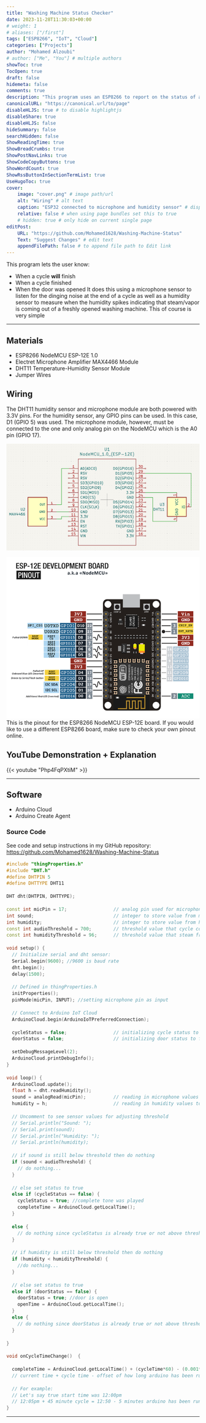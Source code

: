 ```yaml
---
title: "Washing Machine Status Checker"
date: 2023-11-28T11:30:03+00:00
# weight: 1
# aliases: ["/first"]
tags: ["ESP8266", "IoT", "Cloud"]
categories: ["Projects"]
author: "Mohamed Alzoubi"
# author: ["Me", "You"] # multiple authors
showToc: true
TocOpen: true
draft: false
hidemeta: false
comments: true
description: "This program uses an ESP8266 to report on the status of a washing machine using a microphone and humidity sensor."
canonicalURL: "https://canonical.url/to/page"
disableHLJS: true # to disable highlightjs
disableShare: true
disableHLJS: false
hideSummary: false
searchHidden: false
ShowReadingTime: true
ShowBreadCrumbs: true
ShowPostNavLinks: true
ShowCodeCopyButtons: true
ShowWordCount: true
ShowRssButtonInSectionTermList: true
UseHugoToc: true
cover:
    image: "cover.png" # image path/url
    alt: "Wiring" # alt text
    caption: "ESP32 connected to microphone and humidity sensor" # display caption under cover
    relative: false # when using page bundles set this to true
    # hidden: true # only hide on current single page
editPost:
    URL: "https://github.com/Mohamed1628/Washing-Machine-Status"
    Text: "Suggest Changes" # edit text
    appendFilePath: false # to append file path to Edit link
---
```

This program lets the user know:
- When a cycle **will** finish
- When a cycle finished
- When the door was opened
It does this using a microphone sensor to listen for the dinging noise at the end of a cycle as well as a humidity sensor to measure when the humidity spikes indicating that steam/vapor is coming out of a freshly opened washing machine. This of course is very simple 
---
## Materials
- ESP8266 NodeMCU ESP-12E 1.0
- Electret Microphone Amplifier MAX4466 Module
- DHT11 Temperature-Humidity Sensor Module
- Jumper Wires

## Wiring

The DHT11 humidity sensor and microphone module are both powered with 3.3V pins. For the humidity sensor, any GPIO pins can be used. In this case, D1 (GPIO 5) was used. The microphone module, however, must be connected to the one and only analog pin on the NodeMCU which is the A0 pin (GPIO 17).

![wiring](images/wiring.png)

![pinout](images/pinout.png)
This is the pinout for the ESP8266 NodeMCU ESP-12E board. If you would like to use a different ESP8266 board, make sure to check your own pinout online.

## YouTube Demonstration + Explanation
{{< youtube "Php4FqPXtiM" >}}

---

## Software
- Arduino Cloud
- Arduino Create Agent

### Source Code
See code and setup instructions in my GitHub repository:
https://github.com/Mohamed1628/Washing-Machine-Status

```c++
#include "thingProperties.h"
#include "DHT.h"
#define DHTPIN 5
#define DHTTYPE DHT11

DHT dht(DHTPIN, DHTTYPE);

const int micPin = 17;                 // analog pin used for microphone data pin
int sound;                             // integer to store value from microphone
int humidity;                          // integer to store value from humidity sensor
const int audioThreshold = 700;        // threshold value that cycle complete tone should surpass
const int humidityThreshold = 96;      // threshold value that steam from open washer should surpass

void setup() {
  // Initialize serial and dht sensor:
  Serial.begin(9600); //9600 is baud rate
  dht.begin();
  delay(1500); 

  // Defined in thingProperties.h
  initProperties();
  pinMode(micPin, INPUT); //setting microphone pin as input
 
  // Connect to Arduino IoT Cloud
  ArduinoCloud.begin(ArduinoIoTPreferredConnection);
  
  cycleStatus = false;                 // initializing cycle status to false (cycle just started)
  doorStatus = false;                  // initializing door status to false (door should be closed initially)

  setDebugMessageLevel(2);
  ArduinoCloud.printDebugInfo();
}

void loop() {
  ArduinoCloud.update();
  float h = dht.readHumidity();
  sound = analogRead(micPin);          // reading in microphone values to variable sound
  humidity = h;                        // reading in humidity values to variable humidity

  // Uncomment to see sensor values for adjusting threshold
  // Serial.println("Sound: ");         
  // Serial.print(sound);
  // Serial.println("Humidity: ");
  // Serial.println(humidity);  
  
  // if sound is still below threshold then do nothing
  if (sound < audioThreshold) {
    // do nothing...
  } 
  
  // else set status to true
  else if (cycleStatus == false) {
    cycleStatus = true; //complete tone was played
    completeTime = ArduinoCloud.getLocalTime();
  }
    
  else {
    // do nothing since cycleStatus is already true or not above threshold
  }
  
  // if humidity is still below threshold then do nothing
  if (humidity < humidityThreshold) {
    //do nothing...
  } 
    
  // else set status to true
  else if (doorStatus == false) {
    doorStatus = true; //door is open
    openTime = ArduinoCloud.getLocalTime();
  } 
  else {
    // do nothing since doorStatus is already true or not above threshold
  }
  
}

void onCycleTimeChange()  {

  completeTime = ArduinoCloud.getLocalTime() + (cycleTime*60) - (0.001*millis()); 
  // current time + cycle time - offset of how long arduino has been running

  // For example:
  // Let's say true start time was 12:00pm
  // 12:05pm + 45 minute cycle = 12:50 - 5 minutes arduino has been running = 12:45pm
}
```
---